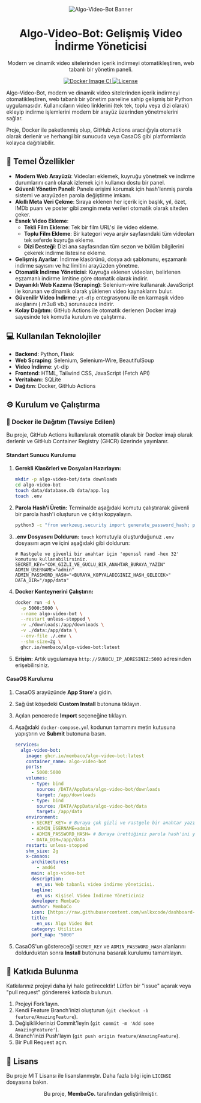 <p align="center">
<img src="https://placehold.co/800x200/111827/7c3aed?text=Algo-Video-Bot" alt="Algo-Video-Bot Banner">
</p>

<h1 align="center">Algo-Video-Bot: Gelişmiş Video İndirme Yöneticisi</h1>

<p align="center">
Modern ve dinamik video sitelerinden içerik indirmeyi otomatikleştiren, web tabanlı bir yönetim paneli.
</p>

<p align="center">
<a href="https://github.com/MembaCo/Algo-Video-Bot/actions/workflows/docker-publish.yml">
<img src="https://github.com/MembaCo/Algo-Video-Bot/actions/workflows/docker-publish.yml/badge.svg" alt="Docker Image CI">
</a>
<a href="https://github.com/MembaCo/Algo-Video-Bot/blob/main/LICENSE">
<img src="https://img.shields.io/badge/license-MIT-blue.svg" alt="License">
</a>
</p>

Algo-Video-Bot, modern ve dinamik video sitelerinden içerik indirmeyi otomatikleştiren, web tabanlı bir yönetim paneline sahip gelişmiş bir Python uygulamasıdır. Kullanıcıların video linklerini (tek tek, toplu veya dizi olarak) ekleyip indirme işlemlerini modern bir arayüz üzerinden yönetmelerini sağlar.

Proje, Docker ile paketlenmiş olup, GitHub Actions aracılığıyla otomatik olarak derlenir ve herhangi bir sunucuda veya CasaOS gibi platformlarda kolayca dağıtılabilir.

## 🚀 Temel Özellikler

- **Modern Web Arayüzü**: Videoları eklemek, kuyruğu yönetmek ve indirme durumlarını canlı olarak izlemek için kullanıcı dostu bir panel.
- **Güvenli Yönetim Paneli**: Panele erişimi korumak için hash'lenmiş parola sistemi ve arayüzden parola değiştirme imkanı.
- **Akıllı Meta Veri Çekme**: Sıraya eklenen her içerik için başlık, yıl, özet, IMDb puanı ve poster gibi zengin meta verileri otomatik olarak siteden çeker.
- **Esnek Video Ekleme**:
  - **Tekli Film Ekleme**: Tek bir film URL'si ile video ekleme.
  - **Toplu Film Ekleme**: Bir kategori veya arşiv sayfasındaki tüm videoları tek seferde kuyruğa ekleme.
  - **Dizi Desteği**: Dizi ana sayfasından tüm sezon ve bölüm bilgilerini çekerek indirme listesine ekleme.
- **Gelişmiş Ayarlar**: İndirme klasörünü, dosya adı şablonunu, eşzamanlı indirme sayısını ve hız limitini arayüzden yönetme.
- **Otomatik İndirme Yöneticisi**: Kuyruğa eklenen videoları, belirlenen eşzamanlı indirme limitine göre otomatik olarak indirir.
- **Dayanıklı Web Kazıma (Scraping)**: Selenium-wire kullanarak JavaScript ile korunan ve dinamik olarak yüklenen video kaynaklarını bulur.
- **Güvenilir Video İndirme**: `yt-dlp` entegrasyonu ile en karmaşık video akışlarını (.m3u8 vb.) sorunsuzca indirir.
- **Kolay Dağıtım**: GitHub Actions ile otomatik derlenen Docker imajı sayesinde tek komutla kurulum ve çalıştırma.

## 💻 Kullanılan Teknolojiler

- **Backend**: Python, Flask
- **Web Scraping**: Selenium, Selenium-Wire, BeautifulSoup
- **Video İndirme**: yt-dlp
- **Frontend**: HTML, Tailwind CSS, JavaScript (Fetch API)
- **Veritabanı**: SQLite
- **Dağıtım**: Docker, GitHub Actions

## ⚙️ Kurulum ve Çalıştırma

### 🐳 Docker ile Dağıtım (Tavsiye Edilen)

Bu proje, GitHub Actions kullanılarak otomatik olarak bir Docker imajı olarak derlenir ve GitHub Container Registry (GHCR) üzerinde yayınlanır.

#### Standart Sunucu Kurulumu

1. **Gerekli Klasörleri ve Dosyaları Hazırlayın:**

    ```bash
    mkdir -p algo-video-bot/data downloads
    cd algo-video-bot
    touch data/database.db data/app.log
    touch .env
    ```

2. **Parola Hash'i Üretin:** Terminalde aşağıdaki komutu çalıştırarak güvenli bir parola hash'i oluşturun ve çıktıyı kopyalayın.

    ```bash
    python3 -c "from werkzeug.security import generate_password_hash; print(generate_password_hash('SENIN_GUVENLI_PAROLAN'))"
    ```

3. **.env Dosyasını Doldurun:** `touch` komutuyla oluşturduğunuz `.env` dosyasını açın ve içini aşağıdaki gibi doldurun:

    ```env
    # Rastgele ve güvenli bir anahtar için 'openssl rand -hex 32' komutunu kullanabilirsiniz.
    SECRET_KEY="COK_GIZLI_VE_GUCLU_BIR_ANAHTAR_BURAYA_YAZIN"
    ADMIN_USERNAME="admin"
    ADMIN_PASSWORD_HASH="<BURAYA_KOPYALADIGINIZ_HASH_GELECEK>"
    DATA_DIR="/app/data"
    ```

4. **Docker Konteynerini Çalıştırın:**

    ```bash
    docker run -d \
      -p 5000:5000 \
      --name algo-video-bot \
      --restart unless-stopped \
      -v ./downloads:/app/downloads \
      -v ./data:/app/data \
      --env-file ./.env \
      --shm-size=2g \
      ghcr.io/membaco/algo-video-bot:latest
    ```

5. **Erişim:** Artık uygulamaya `http://SUNUCU_IP_ADRESINIZ:5000` adresinden erişebilirsiniz.

#### CasaOS Kurulumu

1. CasaOS arayüzünde **App Store**'a gidin.
2. Sağ üst köşedeki **Custom Install** butonuna tıklayın.
3. Açılan pencerede **Import** seçeneğine tıklayın.
4. Aşağıdaki `docker-compose.yml` kodunun tamamını metin kutusuna yapıştırın ve **Submit** butonuna basın.

    ```yaml
    services:
      algo-video-bot:
        image: ghcr.io/membaco/algo-video-bot:latest
        container_name: algo-video-bot
        ports:
          - 5000:5000
        volumes:
          - type: bind
            source: /DATA/AppData/algo-video-bot/downloads
            target: /app/downloads
          - type: bind
            source: /DATA/AppData/algo-video-bot/data
            target: /app/data
        environment:
          - SECRET_KEY= # Buraya çok gizli ve rastgele bir anahtar yazın
          - ADMIN_USERNAME=admin
          - ADMIN_PASSWORD_HASH= # Buraya ürettiğiniz parola hash'ini yapıştırın
          - DATA_DIR=/app/data
        restart: unless-stopped
        shm_size: 2g
        x-casaos:
          architectures:
            - amd64
          main: algo-video-bot
          description:
            en_us: Web tabanlı video indirme yöneticisi.
          tagline:
            en_us: Kişisel Video İndirme Yöneticiniz
          developer: MembaCo
          author: MembaCo
          icon: [https://raw.githubusercontent.com/walkxcode/dashboard-icons/main/png/movie-clapper.png](https://raw.githubusercontent.com/walkxcode/dashboard-icons/main/png/movie-clapper.png)
          title:
            en_us: Algo Video Bot
          category: Utilities
          port_map: "5000"
    ```

5. CasaOS'un göstereceği `SECRET_KEY` ve `ADMIN_PASSWORD_HASH` alanlarını doldurduktan sonra **Install** butonuna basarak kurulumu tamamlayın.

## 🤝 Katkıda Bulunma

Katkılarınız projeyi daha iyi hale getirecektir! Lütfen bir "issue" açarak veya "pull request" göndererek katkıda bulunun.

1. Projeyi Fork'layın.
2. Kendi Feature Branch'inizi oluşturun (`git checkout -b feature/AmazingFeature`).
3. Değişikliklerinizi Commit'leyin (`git commit -m 'Add some AmazingFeature'`).
4. Branch'inizi Push'layın (`git push origin feature/AmazingFeature`).
5. Bir Pull Request açın.

## 📄 Lisans

Bu proje MIT Lisansı ile lisanslanmıştır. Daha fazla bilgi için `LICENSE` dosyasına bakın.

<p align="center">
Bu proje, <strong>MembaCo.</strong> tarafından geliştirilmiştir.
</p>